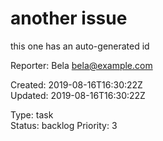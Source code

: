 # another issue

this one has an auto-generated id

Reporter: Bela <bela@example.com>  

Created: 2019-08-16T16:30:22Z  
Updated: 2019-08-16T16:30:22Z

Type: task  
Status: backlog
Priority: 3
